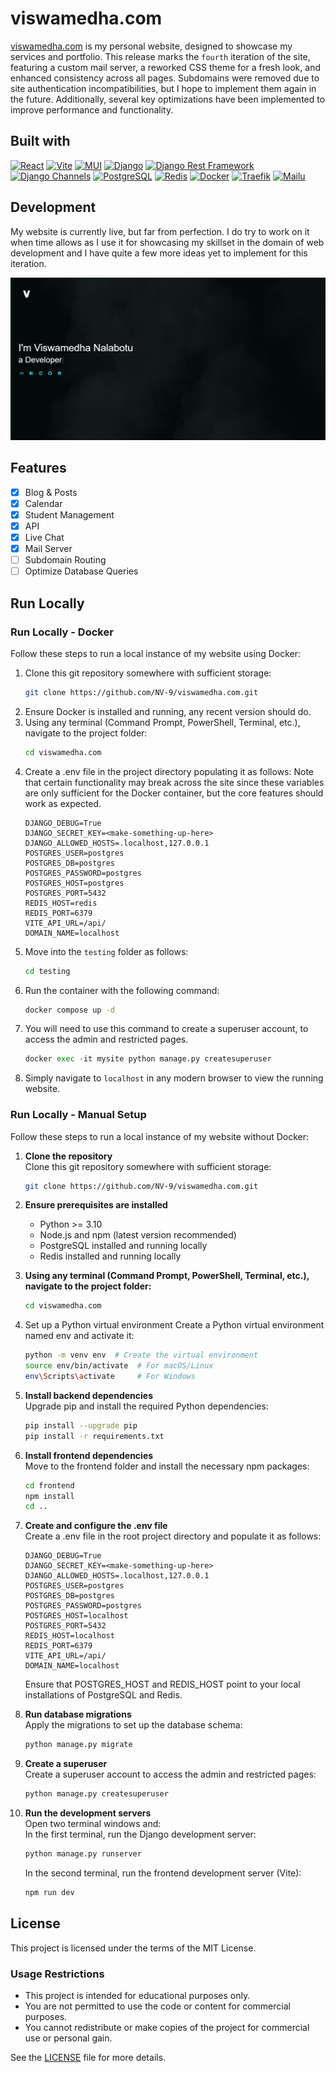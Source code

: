 
# viswamedha.com
[viswamedha.com](https://viswamedha.com) is my personal website, designed to showcase my services and portfolio. This release marks the `fourth` iteration of the site, featuring a custom mail server, a reworked CSS theme for a fresh look, and enhanced consistency across all pages. Subdomains were removed due to site authentication incompatibilities, but I hope to implement them again in the future. Additionally, several key optimizations have been implemented to improve performance and functionality.

## Built with
[![React](https://img.shields.io/badge/React-20232A?style=for-the-badge&logo=react&logoColor=61DAFB)](https://reactjs.org/)
[![Vite](https://img.shields.io/badge/vite.js-000000?style=for-the-badge&logo=vitedotjs&logoColor=white)](https://vite.dev/)
[![MUI](https://img.shields.io/badge/MUI-007FFF?style=for-the-badge&logo=mui&logoColor=white)](https://mui.com/)
[![Django](https://img.shields.io/badge/Django-092E20?style=for-the-badge&logo=django&logoColor=white)](https://www.djangoproject.com/)
[![Django Rest Framework](https://img.shields.io/badge/DRF-092E20?style=for-the-badge&logo=django&logoColor=white)](https://www.django-rest-framework.org/)
[![Django Channels](https://img.shields.io/badge/Django_Channels-092E20?style=for-the-badge&logo=django&logoColor=white)](https://channels.readthedocs.io/)
[![PostgreSQL](https://img.shields.io/badge/PostgreSQL-4169E1?style=for-the-badge&logo=postgresql&logoColor=white)](https://www.postgresql.org/)
[![Redis](https://img.shields.io/badge/Redis-DC382D?style=for-the-badge&logo=redis&logoColor=white)](https://redis.io/)
[![Docker](https://img.shields.io/badge/Docker-2496ED?style=for-the-badge&logo=docker&logoColor=white)](https://www.docker.com/)
[![Traefik](https://img.shields.io/badge/Traefik-24A1C1?style=for-the-badge&logo=traefikproxy&logoColor=white)](https://traefik.io/)
[![Mailu](https://img.shields.io/badge/Mailu-4A90E2?style=for-the-badge&logo=email&logoColor=white)](https://mailu.io/)

## Development
My website is currently live, but far from perfection. I do try to work on it when time allows as I use it for showcasing my skillset in the domain of web development and I have quite a few more ideas yet to implement for this iteration.

![HomePage](images/Home.png)

## Features
- [x] Blog & Posts
- [x] Calendar
- [x] Student Management
- [x] API
- [x] Live Chat
- [x] Mail Server
- [ ] Subdomain Routing
- [ ] Optimize Database Queries

## Run Locally
### Run Locally - Docker

Follow these steps to run a local instance of my website using Docker:

1. Clone this git repository somewhere with sufficient storage:
    ```sh
    git clone https://github.com/NV-9/viswamedha.com.git
    ```
2. Ensure Docker is installed and running, any recent version should do.
3. Using any terminal (Command Prompt, PowerShell, Terminal, etc.), navigate to the project folder:
    ```sh
    cd viswamedha.com
    ```
4. Create a .env file in the project directory populating it as follows:
    Note that certain functionality may break across the site since these variables are only sufficient for the Docker container, but the core features should work as expected.
    ```env
    DJANGO_DEBUG=True
    DJANGO_SECRET_KEY=<make-something-up-here>
    DJANGO_ALLOWED_HOSTS=.localhost,127.0.0.1
    POSTGRES_USER=postgres
    POSTGRES_DB=postgres
    POSTGRES_PASSWORD=postgres
    POSTGRES_HOST=postgres
    POSTGRES_PORT=5432
    REDIS_HOST=redis
    REDIS_PORT=6379
    VITE_API_URL=/api/
    DOMAIN_NAME=localhost
    ```
5. Move into the `testing` folder as follows:
    ```sh
    cd testing
    ```
4. Run the container with the following command:
    ```sh
    docker compose up -d
    ```
5. You will need to use this command to create a superuser account, to access the admin and restricted pages.
    ```python
    docker exec -it mysite python manage.py createsuperuser
    ```
6. Simply navigate to `localhost` in any modern browser to view the running website.

### Run Locally - Manual Setup  
Follow these steps to run a local instance of my website without Docker:  

1. **Clone the repository**  
    Clone this git repository somewhere with sufficient storage:  
    ```sh
    git clone https://github.com/NV-9/viswamedha.com.git
    ```

2. **Ensure prerequisites are installed**  
    - Python >= 3.10
    - Node.js and npm (latest version recommended)
    - PostgreSQL installed and running locally
    - Redis installed and running locally

3. **Using any terminal (Command Prompt, PowerShell, Terminal, etc.), navigate to the project folder:**  
    ```sh
    cd viswamedha.com
    ```
4. Set up a Python virtual environment
    Create a Python virtual environment named env and activate it:
    ```sh
    python -m venv env  # Create the virtual environment
    source env/bin/activate  # For macOS/Linux
    env\Scripts\activate     # For Windows
    ```
5. **Install backend dependencies**  
    Upgrade pip and install the required Python dependencies:
    ```sh
    pip install --upgrade pip  
    pip install -r requirements.txt  
    ```
6. **Install frontend dependencies**  
    Move to the frontend folder and install the necessary npm packages:
    ```sh
    cd frontend
    npm install
    cd ..
    ```
7. **Create and configure the .env file**  
    Create a .env file in the root project directory and populate it as follows:
    ```env
    DJANGO_DEBUG=True
    DJANGO_SECRET_KEY=<make-something-up-here>
    DJANGO_ALLOWED_HOSTS=.localhost,127.0.0.1
    POSTGRES_USER=postgres
    POSTGRES_DB=postgres
    POSTGRES_PASSWORD=postgres
    POSTGRES_HOST=localhost
    POSTGRES_PORT=5432
    REDIS_HOST=localhost
    REDIS_PORT=6379
    VITE_API_URL=/api/
    DOMAIN_NAME=localhost
    ```
    Ensure that POSTGRES_HOST and REDIS_HOST point to your local installations of PostgreSQL and Redis.
8. **Run database migrations**  
    Apply the migrations to set up the database schema:
    ```sh
    python manage.py migrate
    ```
9. **Create a superuser**  
    Create a superuser account to access the admin and restricted pages:
    ```sh
    python manage.py createsuperuser
    ```
10. **Run the development servers**  
    Open two terminal windows and:  
        In the first terminal, run the Django development server:  
    ```sh
    python manage.py runserver 
    ```  
    In the second terminal, run the frontend development server (Vite):  
    ```sh
    npm run dev
    ```

## License

This project is licensed under the terms of the MIT License.

### Usage Restrictions
- This project is intended for educational purposes only.
- You are not permitted to use the code or content for commercial purposes.
- You cannot redistribute or make copies of the project for commercial use or personal gain.

See the [LICENSE](./LICENSE) file for more details.
